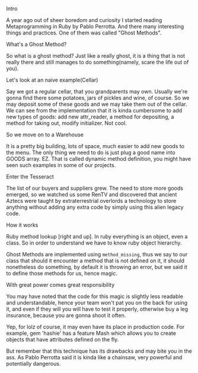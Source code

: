 Intro 

A year ago out of sheer boredom and curiosity I started reading Metaprogramming in Ruby by Pablo Perrotta. And there many interesting things and practices. One of them was called "Ghost Methods". 

What's a Ghost Method?

So what is a ghost method? Just like a really ghost, it is a thing that is not really there and still manages to do something(namely, scare the life out of you).

Let's look at an naive example(Cellar)

Say we got a regular cellar, that you grandparents may own. Usually we're gonna find there some potatoes, jars of pickles and wine, of course. So we may deposit some of these goods and we may take them out of the cellar. We can see from the implementation that it is kinda cumbersome to add new types of goods: add new attr_reader, a method for depositing, a method for taking out, modify initializer. Not cool.

So we move on to a Warehouse

It is a pretty big building, lots of space, much easier to add new goods to the menu. The only thing we need to do is just plug a good name into GOODS array. EZ. That is called dynamic method definition, you might have seen such examples in some of our projects.

Enter the Tesseract

The list of our buyers and suppliers grew. The need to store more goods emerged, so we watched us some RenTV and discovered that ancient Aztecs were taught by extraterrestrial overlords a technology to store anything without adding any extra code by simply using this alien legacy code.

How it works

Ruby method lookup [right and up]. In ruby everything is an object, even a class. So in order to understand we have to know ruby object hierarchy. 

Ghost Methods are implemented using `method_missing`, thus we say to our class that should it encounter a method that is not defined on it, it should nonetheless do something, by default it is throwing an error, but we said it to define those methods for us, hence magic. 

With great power comes great responsibility

You may have noted that the code for this magic is slightly less readable and understandable, hence your team won't pat you on the back for using it, and even if they will you will have to test it properly, otherwise buy a leg insurance, because you are gonna shoot it often.

Yep, for lolz of course, it may even have its place in production code. For example, gem 'hashie' has a feature Mash which allows you to create objects that have attributes defined on the fly.

But remember that this technique has its drawbacks and may bite you in the ass. As Pablo Perrotta said it is kinda like a chainsaw, very powerful and potentially dangerous.


